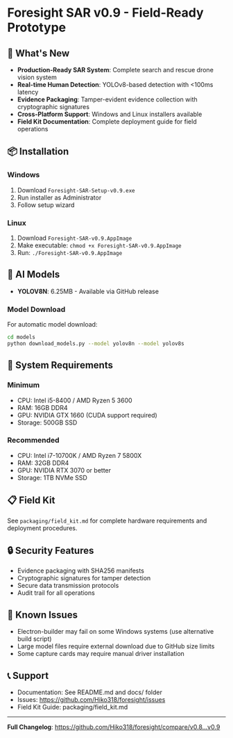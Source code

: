 # Foresight SAR v0.9 - Field-Ready Prototype

## 🚁 What's New

- **Production-Ready SAR System**: Complete search and rescue drone vision system
- **Real-time Human Detection**: YOLOv8-based detection with <100ms latency
- **Evidence Packaging**: Tamper-evident evidence collection with cryptographic signatures
- **Cross-Platform Support**: Windows and Linux installers available
- **Field Kit Documentation**: Complete deployment guide for field operations

## 📦 Installation

### Windows
1. Download `Foresight-SAR-Setup-v0.9.exe`
2. Run installer as Administrator
3. Follow setup wizard

### Linux
1. Download `Foresight-SAR-v0.9.AppImage`
2. Make executable: `chmod +x Foresight-SAR-v0.9.AppImage`
3. Run: `./Foresight-SAR-v0.9.AppImage`

## 🤖 AI Models

- **YOLOV8N**: 6.25MB - Available via GitHub release


### Model Download

For automatic model download:
```bash
cd models
python download_models.py --model yolov8n --model yolov8s
```

## 🔧 System Requirements

### Minimum
- CPU: Intel i5-8400 / AMD Ryzen 5 3600
- RAM: 16GB DDR4
- GPU: NVIDIA GTX 1660 (CUDA support required)
- Storage: 500GB SSD

### Recommended
- CPU: Intel i7-10700K / AMD Ryzen 7 5800X
- RAM: 32GB DDR4
- GPU: NVIDIA RTX 3070 or better
- Storage: 1TB NVMe SSD

## 📋 Field Kit

See `packaging/field_kit.md` for complete hardware requirements and deployment procedures.

## 🔒 Security Features

- Evidence packaging with SHA256 manifests
- Cryptographic signatures for tamper detection
- Secure data transmission protocols
- Audit trail for all operations

## 🐛 Known Issues

- Electron-builder may fail on some Windows systems (use alternative build script)
- Large model files require external download due to GitHub size limits
- Some capture cards may require manual driver installation

## 📞 Support

- Documentation: See README.md and docs/ folder
- Issues: https://github.com/Hiko318/foresight/issues
- Field Kit Guide: packaging/field_kit.md

---

**Full Changelog**: https://github.com/Hiko318/foresight/compare/v0.8...v0.9
